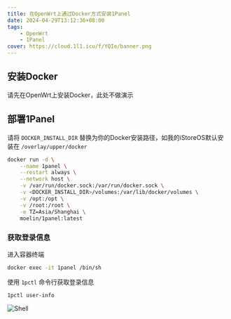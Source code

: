 ```yaml
---
title: 在OpenWrt上通过Docker方式安装1Panel
date: 2024-04-29T13:12:36+08:00
tags:
    - OpenWrt
    - 1Panel
cover: https://cloud.1l1.icu/f/YQIe/banner.png
---
```

## 安装Docker

请先在OpenWrt上安装Docker，此处不做演示

## 部署1Panel

请将 `DOCKER_INSTALL_DIR` 替换为你的Docker安装路径，如我的iStoreOS默认安装在 `/overlay/upper/docker`

```bash
docker run -d \
    --name 1panel \
    --restart always \
    --network host \
    -v /var/run/docker.sock:/var/run/docker.sock \
    -v <DOCKER_INSTALL_DIR>/volumes:/var/lib/docker/volumes \
    -v /opt:/opt \
    -v /root:/root \
    -e TZ=Asia/Shanghai \
    moelin/1panel:latest
```

### 获取登录信息

进入容器终端

```bash
docker exec -it 1panel /bin/sh
```

使用 `1pctl` 命令行获取登录信息

```bash
1pctl user-info
```

![Shell](https://cloud.1l1.icu/f/dWiM/%E5%B1%8F%E5%B9%95%E6%88%AA%E5%9B%BE%202024-04-29%20132500.png)

